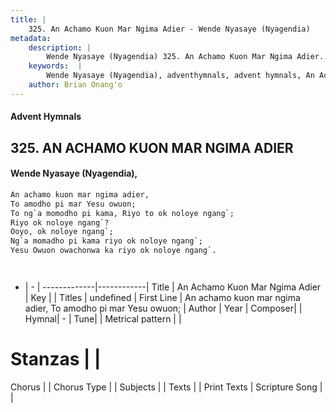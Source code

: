 ```yaml
---
title: |
    325. An Achamo Kuon Mar Ngima Adier - Wende Nyasaye (Nyagendia)
metadata:
    description: |
        Wende Nyasaye (Nyagendia) 325. An Achamo Kuon Mar Ngima Adier. An achamo kuon mar ngima adier, To amodho pi mar Yesu owuon; To ng`a momodho pi kama, Riyo to ok noloye ngang`; Riyo ok noloye ngang`? Ooyo, ok noloye ngang`; Ng`a momadho pi kama riyo ok noloye ngang`; Yesu Owuon owachonwa ka riyo ok noloye ngang`.    
    keywords:  |
        Wende Nyasaye (Nyagendia), adventhymnals, advent hymnals, An Achamo Kuon Mar Ngima Adier, An achamo kuon mar ngima adier, To amodho pi mar Yesu owuon;. 
    author: Brian Onang'o
---
```


#### Advent Hymnals
## 325. AN ACHAMO KUON MAR NGIMA ADIER
####  Wende Nyasaye (Nyagendia),

```txt
An achamo kuon mar ngima adier,
To amodho pi mar Yesu owuon;
To ng`a momodho pi kama, Riyo to ok noloye ngang`;
Riyo ok noloye ngang`?
Ooyo, ok noloye ngang`;
Ng`a momadho pi kama riyo ok noloye ngang`;
Yesu Owuon owachonwa ka riyo ok noloye ngang`.




```

- |   -  |
-------------|------------|
Title | An Achamo Kuon Mar Ngima Adier |
Key |  |
Titles | undefined |
First Line | An achamo kuon mar ngima adier, To amodho pi mar Yesu owuon; |
Author | 
Year | 
Composer| |
Hymnal|  - |
Tune|  |
Metrical pattern | |
# Stanzas |  |
Chorus |  |
Chorus Type |  |
Subjects | |
Texts |  |
Print Texts | 
Scripture Song |  |
    
